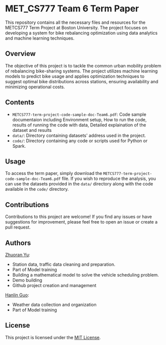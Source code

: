 # MET_CS777 Team 6 Term Paper

This repository contains all the necessary files and resources for the METCS777 Term Project at Boston University. The project focuses on developing a system for bike rebalancing optimization using data analytics and machine learning techniques.

## Overview

The objective of this project is to tackle the common urban mobility problem of rebalancing bike-sharing systems. The project utilizes machine learning models to predict bike usage and applies optimization techniques to suggest optimal bike distributions across stations, ensuring availability and minimizing operational costs.

## Contents

- `METCS777-term-project-code-sample-doc-Team6.pdf`: Code sample documentaion including Environment setup, How to run the code, results of running the code with data, Detailed explaination of the dataset and results
- `data/`: Directory containing datasets' address used in the project.
- `code/`: Directory containing any code or scripts used for Python or Spark.

## Usage

To access the term paper, simply download the `METCS777-term-project-code-sample-doc-Team6.pdf` file. If you wish to reproduce the analysis, you can use the datasets provided in the `data/` directory along with the code available in the `code/` directory.

## Contributions

Contributions to this project are welcome! If you find any issues or have suggestions for improvement, please feel free to open an issue or create a pull request.

## Authors

[Zhuoran Yu](https://github.com/dreamfireyu): 
- Station data, traffic data cleaning and preparation.  
- Part of Model training
- Building a mathematical model to solve the vehicle scheduling problem.
- Demo building
- Github project creation and management 

[Hanlin Guo](https://github.com/KevinGuo0): 
- Weather data collection and organization
- Part of Model training
## License

This project is licensed under the [MIT License](LICENSE).
